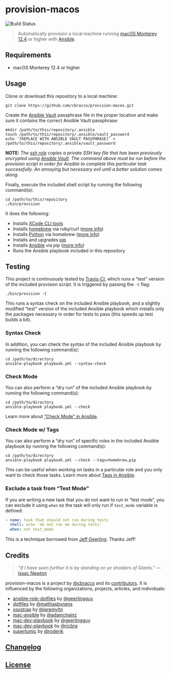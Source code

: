 # provision-macos

![Build Status](https://github.com/cbracco/provision-macos/actions/workflows/provision.yml/badge.svg)

> Automatically provision a local machine running [macOS Monterey 12.4][macos-monterey] or higher with [Ansible][ansible].

## Requirements

- macOS Monterey 12.4 or higher

## Usage

Clone or download this repository to a local machine:

```shell
git clone https://github.com/cbracco/provision-macos.git
```

Create the [Ansible Vault][ansible-vault] passphrase file in the proper location and make sure it contains the correct Ansible Vault passphrase:

```shell
mkdir /path/to/this/repository/.ansible
touch /path/to/this/repository/.ansible/vault_password
echo '[REPLACE WITH ANSIBLE VAULT PASSPHRASE]' > /path/to/this/repository/.ansible/vault_password
```

**NOTE:** _The [ssh role][ssh-role] copies a private SSH key file that has been previously encrypted using [Ansible Vault][ansible-vault]. The command above must be run before the provision script in order for Ansible to complete this particular task successfully. An annoying but necessary evil until a better solution comes along._

Finally, execute the included shell script by running the following command(s):

```shell
cd /path/to/this/repository
./bin/provision
```

It does the following:

- Installs [XCode CLI tools][xcode-cli-tools]
- Installs [homebrew][homebrew] via ruby/curl ([more info][homebrew])
- Installs [Python][python] via homebrew ([more info][python-via-homebrew])
- Installs and upgrades [pip][pip]
- Installs [Ansible][ansible] via pip ([more info][ansible-via-pip])
- Runs the Ansible playbook included in this repository

## Testing

This project is continuously tested by [Travis-CI][travis-ci-repo], which runs a “test” version of the included provision script. It is triggered by passing the `-t` flag:

```shell
./bin/provision -t
```

This runs a syntax check on the included Ansible playbook, and a slightly modified “test” version of the included Ansible playbook which installs only the packages necessary in order for tests to pass (this speeds up test builds a bit).

### Syntax Check

In addition, you can check the syntax of the included Ansible playbook by running the following command(s):

```shell
cd /path/to/directory
ansible-playbook playbook.yml --syntax-check
```

### Check Mode

You can also perform a “dry run” of the included Ansible playbook by running the following command(s):

```shell
cd /path/to/directory
ansible-playbook playbook.yml --check
```

Learn more about [“Check Mode” in Ansible][ansible-check-mode].

### Check Mode w/ Tags

You can also perform a “dry run” of specific roles in the included Ansible playbook by running the following command(s):

```shell
cd /path/to/directory
ansible-playbook playbook.yml --check --tags=homebrew,pip
```

This can be useful when working on tasks in a particular role and you only want to check those tasks. Learn more about [Tags in Ansible][ansible-tags].

### Exclude a task from “Test Mode”

If you are writing a new task that you do not want to run in “test mode”, you can exclude it using `when` so the task will only run if `test_mode` variable is defined:

```yml
- name: task that should not run during tests
  shell: echo 'do not run me during tests'
  when: not test_mode
```

This is a technique borrowed from [Jeff Geerling][geerlingguy-testmode]. Thanks Jeff!

## Credits

> *“If I have seen further it is by standing on ye sholders of Giants.”*
> &mdash; [Issac Newton][issac-newton-quote]

provision-macos is a project by [@cbracco][cbracco] and its [contributors][contributors]. It is influenced by the following organizations, projects, articles, and individuals:

- [ansible-role-dotfiles][ansible-role-dotfiles] by [@geerlingguy][geerlingguy]
- [dotfiles][dotfiles-mathiasbynens] by [@mathiasbynens][mathiasbynens]
- [osxstrap][osxstrap] by [@jeremyltn][jeremyltn]
- [mac-ansible][mac-ansible] by [@adamchainz][adamchainz]
- [mac-dev-playbook][mdp-geerlingguy] by [@geerlingguy][geerlingguy]
- [mac-dev-playbook][mdp-ricbra] by [@ricbra][ricbra]
- [superlumic][superlumic] by [@roderik][roderik]

## [Changelog](CHANGELOG.md)

## [License](LICENSE)

[adamchainz]: https://github.com/adamchainz
[ansible]: https://www.ansible.com
[ansible-check-mode]: https://docs.ansible.com/ansible/2.5/user_guide/playbooks_checkmode.html
[ansible-role-dotfiles]: https://github.com/geerlingguy/ansible-role-dotfiles
[ansible-tags]: https://docs.ansible.com/ansible/devel/user_guide/playbooks_tags.html
[ansible-vault]: https://docs.ansible.com/ansible/2.4/vault.html
[ansible-via-pip]: https://serverfault.com/a/562350
[cbracco]: https://chrisbracco.com
[contributors]: https://github.com/cbracco/provision-localhost/graphs/contributors
[dotfiles-mathiasbynens]: https://github.com/mathiasbynens/dotfiles
[issac-newton-quote]: https://en.wikipedia.org/wiki/Standing_on_the_shoulders_of_giants
[geerlingguy]: https://github.com/geerlingguy
[geerlingguy-testmode]: https://www.jeffgeerling.com/blog/2017/ci-ansible-playbooks-which-require-ansible-vault-protected-variables
[homebrew]: http://brew.sh
[jeremyltn]: https://github.com/jeremyltn
[mac-ansible]: https://github.com/adamchainz/mac-ansible
[mathiasbynens]: https://github.com/mathiasbynens
[mdp-ricbra]: https://github.com/ricbra/mac-dev-playbook
[mdp-geerlingguy]: https://github.com/geerlingguy/mac-dev-playbook
[macos-monterey]: https://en.wikipedia.org/wiki/MacOS_Monterey
[osxstrap]: https://github.com/osxstrap
[pip]: https://pypi.org/project/pip/
[python]: https://www.python.org
[python-via-homebrew]: https://github.com/Homebrew/brew/blob/master/docs/Homebrew-and-Python.md
[ricbra]: https://github.com/ricbra
[roderik]: https://github.com/roderik
[ssh-role]: ./roles/ssh
[superlumic]: https://github.com/superlumic/superlumic
[travis-ci-repo]: https://travis-ci.org/cbracco/provision-macos
[xcode-cli-tools]: https://developer.apple.com/xcode/features
